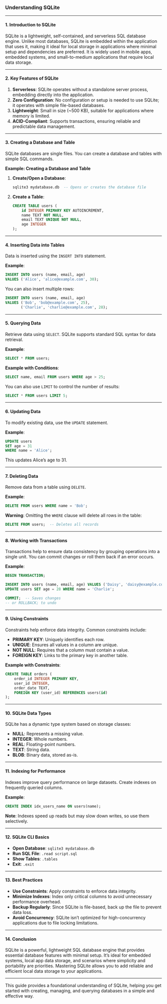 ### **Understanding SQLite**

---

#### 1. **Introduction to SQLite**

SQLite is a lightweight, self-contained, and serverless SQL database engine. Unlike most databases, SQLite is embedded within the application that uses it, making it ideal for local storage in applications where minimal setup and dependencies are preferred. It is widely used in mobile apps, embedded systems, and small-to-medium applications that require local data storage.

---

#### 2. **Key Features of SQLite**

1. **Serverless**: SQLite operates without a standalone server process, embedding directly into the application.
2. **Zero Configuration**: No configuration or setup is needed to use SQLite; it operates with simple file-based databases.
3. **Lightweight**: Small in size (~500 KB), suitable for applications where memory is limited.
4. **ACID-Compliant**: Supports transactions, ensuring reliable and predictable data management.

---

#### 3. **Creating a Database and Table**

SQLite databases are single files. You can create a database and tables with simple SQL commands.

**Example: Creating a Database and Table**
1. **Create/Open a Database**:
   ```sql
   sqlite3 mydatabase.db  -- Opens or creates the database file
   ```

2. **Create a Table**:
   ```sql
   CREATE TABLE users (
       id INTEGER PRIMARY KEY AUTOINCREMENT,
       name TEXT NOT NULL,
       email TEXT UNIQUE NOT NULL,
       age INTEGER
   );
   ```

---

#### 4. **Inserting Data into Tables**

Data is inserted using the `INSERT INTO` statement.

**Example**:
```sql
INSERT INTO users (name, email, age)
VALUES ('Alice', 'alice@example.com', 30);
```

You can also insert multiple rows:
```sql
INSERT INTO users (name, email, age)
VALUES ('Bob', 'bob@example.com', 25),
       ('Charlie', 'charlie@example.com', 28);
```

---

#### 5. **Querying Data**

Retrieve data using `SELECT`. SQLite supports standard SQL syntax for data retrieval.

**Example**:
```sql
SELECT * FROM users;
```

**Example with Conditions**:
```sql
SELECT name, email FROM users WHERE age > 25;
```

You can also use `LIMIT` to control the number of results:
```sql
SELECT * FROM users LIMIT 5;
```

---

#### 6. **Updating Data**

To modify existing data, use the `UPDATE` statement.

**Example**:
```sql
UPDATE users
SET age = 31
WHERE name = 'Alice';
```

This updates Alice’s age to 31.

---

#### 7. **Deleting Data**

Remove data from a table using `DELETE`.

**Example**:
```sql
DELETE FROM users WHERE name = 'Bob';
```

**Warning**: Omitting the `WHERE` clause will delete all rows in the table:
```sql
DELETE FROM users;  -- Deletes all records
```

---

#### 8. **Working with Transactions**

Transactions help to ensure data consistency by grouping operations into a single unit. You can commit changes or roll them back if an error occurs.

**Example**:
```sql
BEGIN TRANSACTION;

INSERT INTO users (name, email, age) VALUES ('Daisy', 'daisy@example.com', 27);
UPDATE users SET age = 28 WHERE name = 'Charlie';

COMMIT;  -- Saves changes
-- or ROLLBACK; to undo
```

---

#### 9. **Using Constraints**

Constraints help enforce data integrity. Common constraints include:

- **PRIMARY KEY**: Uniquely identifies each row.
- **UNIQUE**: Ensures all values in a column are unique.
- **NOT NULL**: Requires that a column must contain a value.
- **FOREIGN KEY**: Links to the primary key in another table.

**Example with Constraints**:
```sql
CREATE TABLE orders (
    order_id INTEGER PRIMARY KEY,
    user_id INTEGER,
    order_date TEXT,
    FOREIGN KEY (user_id) REFERENCES users(id)
);
```

---

#### 10. **SQLite Data Types**

SQLite has a dynamic type system based on storage classes:

- **NULL**: Represents a missing value.
- **INTEGER**: Whole numbers.
- **REAL**: Floating-point numbers.
- **TEXT**: String data.
- **BLOB**: Binary data, stored as-is.

---

#### 11. **Indexing for Performance**

Indexes improve query performance on large datasets. Create indexes on frequently queried columns.

**Example**:
```sql
CREATE INDEX idx_users_name ON users(name);
```

**Note**: Indexes speed up reads but may slow down writes, so use them selectively.

---

#### 12. **SQLite CLI Basics**

- **Open Database**: `sqlite3 mydatabase.db`
- **Run SQL File**: `.read script.sql`
- **Show Tables**: `.tables`
- **Exit**: `.exit`

---

#### 13. **Best Practices**

- **Use Constraints**: Apply constraints to enforce data integrity.
- **Minimize Indexes**: Index only critical columns to avoid unnecessary performance overhead.
- **Backup Regularly**: Since SQLite is file-based, back up the file to prevent data loss.
- **Avoid Concurrency**: SQLite isn’t optimized for high-concurrency applications due to file locking limitations.

---

#### 14. **Conclusion**

SQLite is a powerful, lightweight SQL database engine that provides essential database features with minimal setup. It’s ideal for embedded systems, local app data storage, and scenarios where simplicity and portability are priorities. Mastering SQLite allows you to add reliable and efficient local data storage to your applications.

---

This guide provides a foundational understanding of SQLite, helping you get started with creating, managing, and querying databases in a simple and effective way.